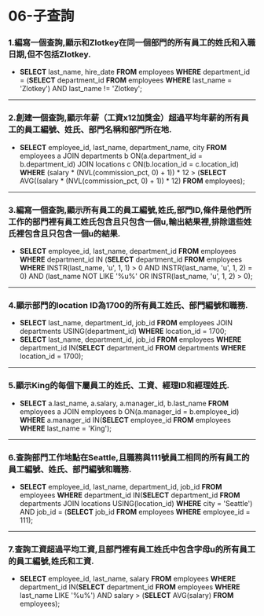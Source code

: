 # 06-子查詢
### 1.編寫一個查詢,顯示和Zlotkey在同一個部門的所有員工的姓氏和入職日期,但不包括Zlotkey.
- **SELECT** last_name, hire_date **FROM** employees **WHERE** department_id = (**SELECT** department_id **FROM** employees **WHERE** last_name = 'Zlotkey') AND last_name != 'Zlotkey';
---
### 2.創建一個查詢,顯示年薪（工資x12加獎金）超過平均年薪的所有員工的員工編號、姓氏、部門名稱和部門所在地.
- **SELECT** employee_id, last_name, department_name, city **FROM** employees a JOIN departments b ON(a.department_id = b.department_id) JOIN locations c ON(b.location_id = c.location_id) **WHERE** (salary * (NVL(commission_pct, 0) + 1)) * 12 > (**SELECT** AVG((salary * (NVL(commission_pct, 0) + 1)) * 12) **FROM** employees);
---
### 3.編寫一個查詢,顯示所有員工的員工編號,姓氏,部門ID,條件是他們所工作的部門裡有員工姓氏包含且只包含一個u,輸出結果裡,排除這些姓氏裡包含且只包含一個u的結果.
- **SELECT** employee_id, last_name, department_id **FROM** employees **WHERE** department_id IN (**SELECT** department_id **FROM** employees **WHERE** INSTR(last_name, 'u', 1, 1) > 0 AND INSTR(last_name, 'u', 1, 2) = 0) AND (last_name NOT LIKE '%u%' OR INSTR(last_name, 'u', 1, 2) > 0);
---
### 4.顯示部門的location ID為1700的所有員工姓氏、部門編號和職務.
- **SELECT** last_name, department_id, job_id **FROM** employees JOIN departments USING(department_id) **WHERE** location_id = 1700;
- **SELECT** last_name, department_id, job_id **FROM** employees **WHERE** department_id IN(**SELECT** department_id **FROM** departments **WHERE** location_id = 1700);
---
### 5.顯示King的每個下屬員工的姓氏、工資、經理ID和經理姓氏.
- **SELECT** a.last_name, a.salary, a.manager_id, b.last_name **FROM** employees a JOIN employees b ON(a.manager_id = b.employee_id) **WHERE** a.manager_id IN(**SELECT** employee_id **FROM** employees **WHERE** last_name = 'King');
---
### 6.查詢部門工作地點在Seattle,且職務與111號員工相同的所有員工的員工編號、姓氏、部門編號和職務.
- **SELECT** employee_id, last_name, department_id, job_id **FROM** employees **WHERE** department_id IN(**SELECT** department_id **FROM** departments JOIN locations USING(location_id) **WHERE** city = 'Seattle') AND job_id = (**SELECT** job_id **FROM** employees **WHERE** employee_id = 111);
---
### 7.查詢工資超過平均工資,且部門裡有員工姓氏中包含字母u的所有員工的員工編號,姓氏和工資.
- **SELECT** employee_id, last_name, salary **FROM** employees **WHERE** department_id IN(**SELECT** department_id **FROM** employees **WHERE** last_name LIKE '%u%') AND salary > (**SELECT** AVG(salary) **FROM** employees);

